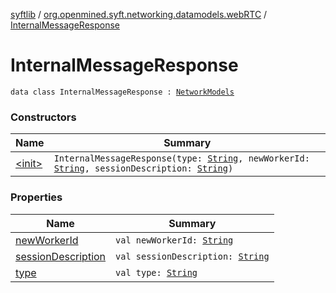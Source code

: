 [syftlib](../../index.md) / [org.openmined.syft.networking.datamodels.webRTC](../index.md) / [InternalMessageResponse](./index.md)

# InternalMessageResponse

`data class InternalMessageResponse : `[`NetworkModels`](../../org.openmined.syft.networking.datamodels/-network-models/index.md)

### Constructors

| Name | Summary |
|---|---|
| [&lt;init&gt;](-init-.md) | `InternalMessageResponse(type: `[`String`](https://kotlinlang.org/api/latest/jvm/stdlib/kotlin/-string/index.html)`, newWorkerId: `[`String`](https://kotlinlang.org/api/latest/jvm/stdlib/kotlin/-string/index.html)`, sessionDescription: `[`String`](https://kotlinlang.org/api/latest/jvm/stdlib/kotlin/-string/index.html)`)` |

### Properties

| Name | Summary |
|---|---|
| [newWorkerId](new-worker-id.md) | `val newWorkerId: `[`String`](https://kotlinlang.org/api/latest/jvm/stdlib/kotlin/-string/index.html) |
| [sessionDescription](session-description.md) | `val sessionDescription: `[`String`](https://kotlinlang.org/api/latest/jvm/stdlib/kotlin/-string/index.html) |
| [type](type.md) | `val type: `[`String`](https://kotlinlang.org/api/latest/jvm/stdlib/kotlin/-string/index.html) |
